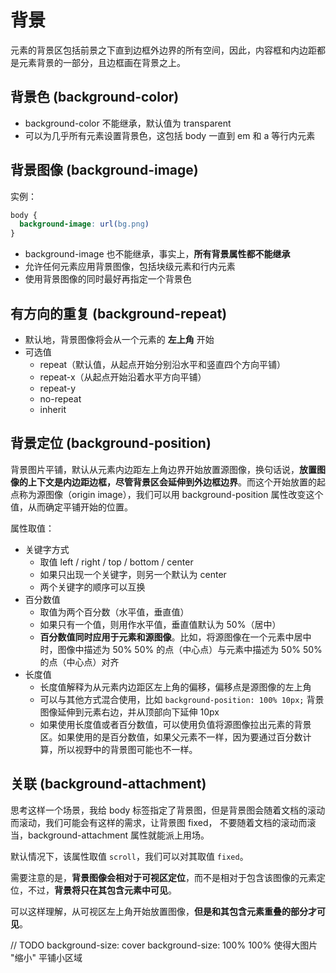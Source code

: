# 背景

元素的背景区包括前景之下直到边框外边界的所有空间，因此，内容框和内边距都是元素背景的一部分，且边框画在背景之上。

## 背景色 (background-color)

- background-color 不能继承，默认值为 transparent
- 可以为几乎所有元素设置背景色，这包括 body 一直到 em 和 a 等行内元素

## 背景图像 (background-image)

实例：

```css
body {
  background-image: url(bg.png)
}
```

- background-image 也不能继承，事实上，**所有背景属性都不能继承**
- 允许任何元素应用背景图像，包括块级元素和行内元素
- 使用背景图像的同时最好再指定一个背景色

## 有方向的重复 (background-repeat)

- 默认地，背景图像将会从一个元素的 **左上角** 开始
- 可选值
  - repeat（默认值，从起点开始分别沿水平和竖直四个方向平铺）
  - repeat-x（从起点开始沿着水平方向平铺）
  - repeat-y
  - no-repeat
  - inherit

## 背景定位 (background-position)

背景图片平铺，默认从元素内边距左上角边界开始放置源图像，换句话说，**放置图像的上下文是内边距边框，尽管背景区会延伸到外边框边界**。而这个开始放置的起点称为源图像（origin image），我们可以用 background-position 属性改变这个值，从而确定平铺开始的位置。

属性取值：

- 关键字方式
  - 取值 left / right / top / bottom / center
  - 如果只出现一个关键字，则另一个默认为 center
  - 两个关键字的顺序可以互换
- 百分数值
  - 取值为两个百分数（水平值，垂直值）
  - 如果只有一个值，则用作水平值，垂直值默认为 50%（居中）
  - **百分数值同时应用于元素和源图像**。比如，将源图像在一个元素中居中时，图像中描述为 50% 50% 的点（中心点）与元素中描述为 50% 50% 的点（中心点）对齐
- 长度值
  - 长度值解释为从元素内边距区左上角的偏移，偏移点是源图像的左上角
  - 可以与其他方式混合使用，比如 `background-position: 100% 10px;`  背景图像延伸到元素右边，并从顶部向下延伸 10px
  - 如果使用长度值或者百分数值，可以使用负值将源图像拉出元素的背景区。如果使用的是百分数值，如果父元素不一样，因为要通过百分数计算，所以视野中的背景图可能也不一样。

## 关联 (background-attachment)

思考这样一个场景，我给 body 标签指定了背景图，但是背景图会随着文档的滚动而滚动，我们可能会有这样的需求，让背景图 fixed， 不要随着文档的滚动而滚当，background-attachment 属性就能派上用场。

默认情况下，该属性取值 `scroll`，我们可以对其取值 `fixed`。

需要注意的是，**背景图像会相对于可视区定位**，而不是相对于包含该图像的元素定位，不过，**背景将只在其包含元素中可见**。

可以这样理解，从可视区左上角开始放置图像，**但是和其包含元素重叠的部分才可见**。

// TODO
background-size: cover
background-size: 100% 100% 使得大图片 "缩小" 平铺小区域
